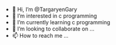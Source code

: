 - 👋 Hi, I’m @TargaryenGary
- 👀 I’m interested in c programming
- 🌱 I’m currently learning c programming
- 💞️ I’m looking to collaborate on ...
- 📫 How to reach me ...

<!---
TargaryenGary/TargaryenGary is a ✨ special ✨ repository because its `README.md` (this file) appears on your GitHub profile.
You can click the Preview link to take a look at your changes.
--->
